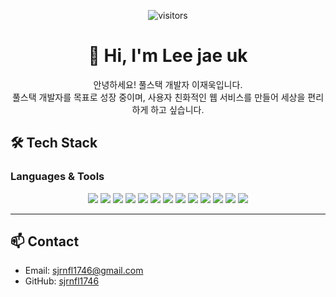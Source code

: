 <p align="center">
  <img src="https://komarev.com/ghpvc/?username=sjrnfl1746&label=Visitors&color=0e75b6&style=flat" alt="visitors" />
</p>

<h1 align="center">
  👋 Hi, I'm Lee jae uk
</h1>

<p align="center">
  안녕하세요! 풀스택 개발자 이재욱입니다.<br>
  풀스택 개발자를 목표로 성장 중이며, 사용자 친화적인 웹 서비스를 만들어 세상을 편리하게 하고 싶습니다.
</p>

## 🛠 Tech Stack
### Languages & Tools
<p align="center">
  <!-- Backend -->
  <img src="https://img.shields.io/badge/Java-007396?style=for-the-badge&logo=java&logoColor=white" />
  <img src="https://img.shields.io/badge/Spring%20Boot-6DB33F?style=for-the-badge&logo=spring&logoColor=white" />
  <img src="https://img.shields.io/badge/MyBatis-000000?style=for-the-badge&logo=mybatis&logoColor=white" />
  <img src="https://img.shields.io/badge/JPA-FF6F00?style=for-the-badge&logo=spring&logoColor=white" />

  <!-- Frontend -->
  <img src="https://img.shields.io/badge/HTML-E34F26?style=for-the-badge&logo=html5&logoColor=white" />
  <img src="https://img.shields.io/badge/CSS-1572B6?style=for-the-badge&logo=css3&logoColor=white" />
  <img src="https://img.shields.io/badge/JavaScript-F7DF1E?style=for-the-badge&logo=javascript&logoColor=black" />
  <img src="https://img.shields.io/badge/React-61DAFB?style=for-the-badge&logo=react&logoColor=black" />

  <!-- Database -->
  <img src="https://img.shields.io/badge/MariaDB-003545?style=for-the-badge&logo=mariadb&logoColor=white" />

  <!-- Tools & Collaboration -->
  <img src="https://img.shields.io/badge/GitHub-181717?style=for-the-badge&logo=github&logoColor=white" />
  <img src="https://img.shields.io/badge/Postman-FF6C37?style=for-the-badge&logo=postman&logoColor=white" />
  <img src="https://img.shields.io/badge/Swagger-85EA2D?style=for-the-badge&logo=swagger&logoColor=black" />
  <img src="https://img.shields.io/badge/Notion-000000?style=for-the-badge&logo=notion&logoColor=white" />
</p>

---

## 📫 Contact
- Email: sjrnfl1746@gmail.com
- GitHub: [sjrnfl1746](https://github.com/sjrnfl1746)

<!--
**sjrnfl1746/sjrnfl1746** is a ✨ _special_ ✨ repository because its `README.md` (this file) appears on your GitHub profile.

Here are some ideas to get you started:

- 🔭 I’m currently working on ...
- 🌱 I’m currently learning ...
- 👯 I’m looking to collaborate on ...
- 🤔 I’m looking for help with ...
- 💬 Ask me about ...
- 📫 How to reach me: ...
- 😄 Pronouns: ...
- ⚡ Fun fact: ...
-->
